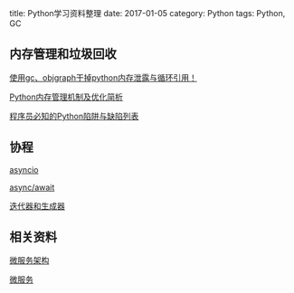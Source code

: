title: Python学习资料整理
date: 2017-01-05
category: Python
tags: Python, GC

## 内存管理和垃圾回收
[使用gc、objgraph干掉python内存泄露与循环引用！](https://www.cnblogs.com/xybaby/p/7491656.html)

[Python内存管理机制及优化简析](http://kkpattern.github.io/2015/06/20/python-memory-optimization-zh.html)

[程序员必知的Python陷阱与缺陷列表](https://www.cnblogs.com/xybaby/p/7183854.html)

## 协程
[asyncio](https://www.jianshu.com/p/b5e347b3a17c)

[async/await](https://zhuanlan.zhihu.com/p/27258289)

[迭代器和生成器](https://www.cnblogs.com/51try-again/p/11074621.html)

## 相关资料

[微服务架构](https://www.cnblogs.com/imyalost/p/6792724.html)

[微服务](https://www.cnblogs.com/wintersun/p/6219259.html)